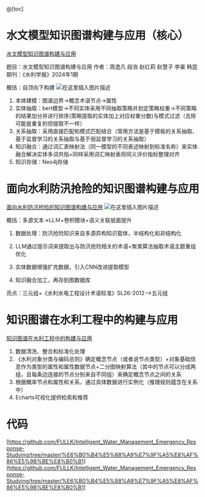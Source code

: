 @[toc]
# 水文模型知识图谱构建与应用（核心）

[水文模型知识图谱构建与应用](https://mp.weixin.qq.com/s/oV-16C4EQ7hqHJ2kUAlxvw)

题目：水文模型知识图谱构建与应用
作者：周逸凡 段浩 赵红莉 赵慧子 李豪 韩昆 
期刊：《水利学报》2024年1期

概括：自顶向下构建
![在这里插入图片描述](https://i-blog.csdnimg.cn/direct/27a7015f0aa44406820db845e256a827.png)

1. 本体建模：图谱边界->概念术语节点->属性
2. 实体抽取：bert模型->不同实体采用不同抽取策略并划定策略权重->不同策略的结果加分并进行排序(策略提取的实体加上对应权重分数)与模式过滤（去除可能是重复的但提取不一样）
3. 关系抽取：采用直接匹配和模式匹配结合（常用方法是基于模板的关系抽取、基于监督学习的关系抽取与基于弱监督学习的关系抽取）
4. 知识融合：通过词汇表映射法（同一模型的不同表述映射到标准名称）来实体融合解决实体多词共指+同样采用词汇映射表将同义评价指标整理对齐
5. 知识存储：Neo4j存储




#  面向水利防汛抢险的知识图谱构建与应用
[面向水利防汛抢险的知识图谱构建与应用](https://mp.weixin.qq.com/s/SqHaZMxSzF2bd9lHErYO7A)
![在这里插入图片描述](https://i-blog.csdnimg.cn/direct/9494b81a1f9841c292e6d5372bbf57f0.png)

概括：多源文本->LLＭ+卷积模块+语义关联层面提升


1. 数据处理：防汛抢险知识来自多源异构知识载体，半结构化和非结构化

2. LLM通过提示词来提取出与防汛抢险相关的术语+聚类算法抽取术语主题重组优化
3. 实体数据增强扩充数据，引入CNN改进提取模型
4. 知识融合加工，再存到图数据库


亮点：三元组+《水利水电工程设计术语标准》SL26-2012—>五元组

# 知识图谱在水利工程中的构建与应用
[知识图谱在水利工程中的构建与应用](https://mp.weixin.qq.com/s/s-JUhfTG5Lila085oMkr1g)
1. 数据清洗、整合和标准化处理
2. 《水利对象分类与编码总则》确定概念节点（或者说节点类型）+对象基础信息作为类型的属性和属性数据节点+二分图映射算法（其中的节点可以分成两组，且每条边连接的节点分别来自不同组）来确定概念节点之间的关系
3. 根据概率节点和属性和关系，通过具体数据进行实例化（推理规则蕴含在关系中）
4. Echarts可视化提供检索和推荐


# 代码

[https://github.com/FULLK/Intelligent_Water_Management_Emergency_Response-Studying/tree/master/%E6%B0%B4%E5%88%A9%E7%9F%A5%E8%AF%86%E5%9B%BE%E8%B0%B1](https://github.com/FULLK/Intelligent_Water_Management_Emergency_Response-Studying/tree/master/%E6%B0%B4%E5%88%A9%E7%9F%A5%E8%AF%86%E5%9B%BE%E8%B0%B1)
